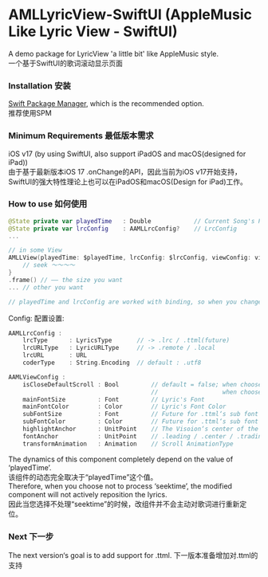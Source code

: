 # AMLLyricView-SwiftUI (AppleMusic Like Lyric View - SwiftUI)
A demo package for LyricView 'a little bit' like AppleMusic style.  
一个基于SwiftUI的歌词滚动显示页面

### Installation 安装
[Swift Package Manager](https://github.com/lycliyichao/AMLLyricView-SwiftUI.git), which is the recommended option.  
推荐使用SPM

### Minimum Requirements 最低版本需求
iOS v17 (by using SwiftUI, also support iPadOS and macOS(designed for iPad))  
由于基于最新版本iOS 17 .onChange的API，因此当前为iOS v17开始支持，SwiftUI的强大特性理论上也可以在iPadOS和macOS(Design for iPad)工作。  

### How to use 如何使用
```Swift
@State private var playedTime   : Double            // Current Song's Played-Time by your MusicPlayer :)
@State private var lrcConfig    : AAMLLrcConfig?    // LrcConfig
...

// in some View
AMLLView(playedTime: $playedTime, lrcConfig: $lrcConfig, viewConfig: viewConfig(optional)) { seekTime in
    // seek ～～～～
}
.frame() // —— the size you want
... // other you want

// playedTime and lrcConfig are worked with binding, so when you change the song, it can also change the lyrics with the config change.

```
Config: 配置设置:
```Swift
AAMLLrcConfig :
    lrcType      : LyricsType       // -> .lrc / .ttml(future)
    lrcURLType   : LyricURLType     // -> .remote / .local
    lrcURL       : URL              
    coderType    : String.Encoding  // default : .utf8
```
```Swift
AAMLViewConfig :
    isCloseDefaultScroll : Bool         // default = false; when choosed false -> the scrollview is based on it's own scroll behaviour
                                        //                  when choosed true  -> the scrollview need longpress then scroll
    mainFontSize         : Font         // Lyric's Font
    mainFontColor        : Color        // Lyric's Font Color
    subFontSize          : Font         // Future for .ttml‘s sub font
    subFontColor         : Color        // Future for .ttml‘s sub font
    highlightAnchor      : UnitPoint    // The Visoion‘s center of the highlighted(current) Cell
    fontAnchor           : UnitPoint    // .leading / .center / .trading
    transformAnimation   : Animation    // Scroll AnimationType
```
The dynamics of this component completely depend on the value of ‘playedTime’.  
该组件的动态完全取决于“playedTime”这个值。  
Therefore, when you choose not to process ‘seektime’, the modified component will not actively reposition the lyrics.  
因此当您选择不处理“seektime”的时候，改组件并不会主动对歌词进行重新定位。  

### Next 下一步
The next version‘s goal is to add support for .ttml. 下一版本准备增加对.ttml的支持

